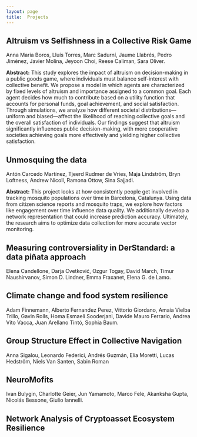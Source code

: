 ```yaml
---
layout: page
title:  Projects
---
```


## Altruism vs Selfishness in a Collective Risk Game
Anna Maria Boros, Lluís Torres, Marc Sadurní, Jaume Llabrés, Pedro Jiménez, Javier Molina, Jeyoon Choi, Reese Caliman, Sara Oliver.

**Abstract:**
This study explores the impact of altruism on decision-making in a public goods game, where individuals must balance self-interest with collective benefit. We propose a model in which agents are characterized by fixed levels of altruism and importance assigned to a common goal. Each agent decides how much to contribute based on a utility function that accounts for personal funds, goal achievement, and social satisfaction. Through simulations, we analyze how different societal distributions—uniform and biased—affect the likelihood of reaching collective goals and the overall satisfaction of individuals. Our findings suggest that altruism significantly influences public decision-making, with more cooperative societies achieving goals more effectively and yielding higher collective satisfaction.

## Unmosquing the data
Antón Carcedo Martínez, Tjeerd Rudmer de Vries, Maja Lindström, Bryn Loftness, Andrew Nicoll, Ramona Ottow, Sina Sajjadi.

**Abstract:**
This project looks at how consistently people get involved in tracking mosquito populations over time in Barcelona, Catalunya. Using data from citizen science reports and mosquito traps, we explore how factors like engagement over time influence data quality. We additionally develop a network representation that could increase prediction accuracy. Ultimately, the research aims to optimize data collection for more accurate vector monitoring.

## Measuring controversiality in DerStandard: a data piñata approach
Elena Candellone, Darja Cvetković, Ozgur Togay, David March, Timur Naushirvanov, Simon D. Lindner, Emma Fraxanet, Elena G. de Lamo.

## Climate change and food system resilience
Adam Finnemann, Alberto Fernandez Perez, Vittorio Giordano, Amaia Vielba Trillo, Gavin Rolls, Homa Esmaeli Sooderjani, Davide Mauro Ferrario, Andrea Vito Vacca, Juan Arellano Tintó, Sophia Baum.

## Group Structure Effect in Collective Navigation
Anna Sigalou, Leonardo Federici, Andrés Guzmán, Elia Moretti, Lucas Hedström, Niels Van Santen, Sabin Roman

## NeuroMofits
Ivan Bulygin, Charlotte Geier, Jun Yamamoto, Marco Fele, Akanksha Gupta, Nicolás Bessone, Giulio Iannelli.

## Network Analysis of Cryptoasset Ecosystem Resilience
